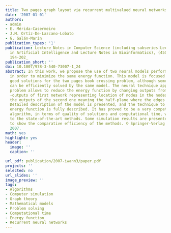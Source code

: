 ```yaml
---
title: Two pages graph layout via recurrent multivalued neural networks
date: '2007-01-01'
authors:
- admin
- E. Mérida-Casermeiro
- J.M. Ortíz-De-Lazcano-Lobato
- G. Galán-Marín
publication_types: '1'
publication: Lecture Notes in Computer Science (including subseries Lecture Notes
  in Artificial Intelligence and Lecture Notes in Bioinformatics), (4507 LNCS), _pp.
  194-202_
publication_short: ''
doi: 10.1007/978-3-540-73007-1_24
abstract: In this work, we propose the use of two neural models performing jointly
  in order to minimize the same energy function. This model is focused on obtaining
  good solutions for the two pages book crossing problem, although some others problems
  can be efficiently solved by the same model. The neural technique applied to this
  problem allows to reduce the energy function by changing outputs from both networks
  -outputs of first network representing location of nodes in the nodes line, while
  the outputs of the second one meaning the half-plane where the edges are drawn.
  Detailed description of the model is presented, and the technique to minimize an
  energy function is fully described. It has proved to be a very competitive and efficient
  algorithm, in terms of quality of solutions and computational time, when compared
  to the state-of-the-art methods. Some simulation results are presented in this paper,
  to show the comparative efficiency of the methods. © Springer-Verlag Berlin Heidelberg
  2007.
math: yes
highlight: yes
header:
  image: ''
  caption: ''

url_pdf: publication/2007-iwann3/paper.pdf
projects: ''
selected: no
url_slides: ''
image_preview: ''
tags:
- Algorithms
- Computer simulation
- Graph theory
- Mathematical models
- Problem solving
- Computational time
- Energy function
- Recurrent neural networks
---
```

